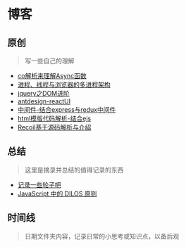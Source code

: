 # 博客
## 原创

> 写一些自己的理解

- [co解析来理解Async函数](https://github.com/zgoby/asProgramer/issues/3)
- [进程、线程与浏览器的多进程架构 ](https://github.com/zgoby/asProgramer/issues/1)
- [jquery之DOM进阶](https://github.com/zgoby/jQuery-Record)
- [antdesign-reactUI](https://github.com/zgoby/learn-react-source-code)
- [中间件-结合express与redux中间件](https://github.com/zgoby/asProgramer/issues/7)
- [html模版代码解析-结合ejs](https://github.com/zgoby/asProgramer/issues/4)
- [Recoil基于源码解析与介绍](https://github.com/zgoby/asProgramer/issues/5)

## 总结

> 这里是摘录并总结的值得记录的东西

- [记录一些轮子吧](https://github.com/zgoby/asProgramer/issues/2)
- [JavaScript 中的 DILOS 原则](https://github.com/zgoby/asProgramer/issues/6)

## 时间线

> 日期文件夹内容，记录日常的小思考或知识点，以备后观
